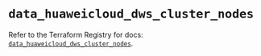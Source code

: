 # `data_huaweicloud_dws_cluster_nodes`

Refer to the Terraform Registry for docs: [`data_huaweicloud_dws_cluster_nodes`](https://registry.terraform.io/providers/huaweicloud/huaweicloud/1.71.1/docs/data-sources/dws_cluster_nodes).
